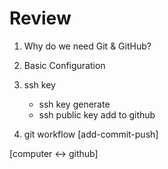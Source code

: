 # Review

1. Why do we need Git & GitHub?
2. Basic Configuration
3. ssh key

   - ssh key generate
   - ssh public key add to github

4. git workflow [add-commit-push]

[computer <-> github]
